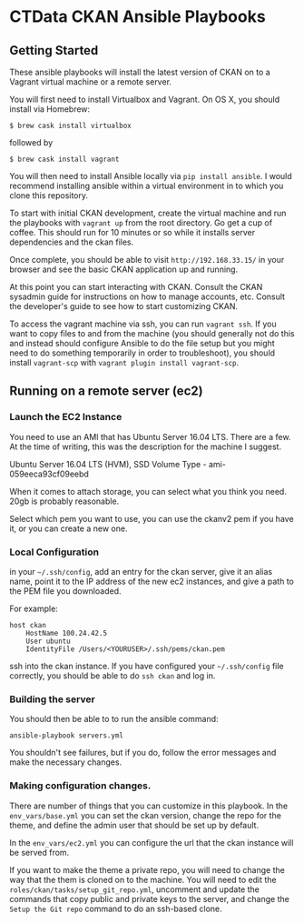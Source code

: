 # CTData CKAN Ansible Playbooks

## Getting Started

These ansible playbooks will install the latest version of CKAN on to a Vagrant virtual machine or a remote server.

You will first need to install Virtualbox and Vagrant. On OS X, you should install via Homebrew:

`$ brew cask install virtualbox`

followed by

`$ brew cask install vagrant`

You will then need to install Ansible locally via `pip install ansible`. I would recommend installing ansible within a virtual environment in to which you clone this repository.

To start with initial CKAN development, create the virtual machine and run the playbooks with `vagrant up` from the root directory. Go get a cup of coffee. This should run for 10 minutes or so while it installs server dependencies and the ckan files.

Once complete, you should be able to visit `http://192.168.33.15/` in your browser and see the basic CKAN application up and running.

At this point you can start interacting with CKAN. Consult the CKAN sysadmin guide for instructions on how to manage accounts, etc. Consult the developer's guide to see how to start customizing CKAN.

To access the vagrant machine via ssh, you can run `vagrant ssh`. If you want to copy files to and from the machine (you should generally not do this and instead should configure Ansible to do the file setup but you might need to do something temporarily in order to troubleshoot), you should install `vagrant-scp` with `vagrant plugin install vagrant-scp`.


## Running on a remote server (ec2)

### Launch the EC2 Instance

You need to use an AMI that has Ubuntu Server 16.04 LTS. There are a few. At the time of writing, this was the description for the machine I suggest.

Ubuntu Server 16.04 LTS (HVM), SSD Volume Type - ami-059eeca93cf09eebd

When it comes to attach storage, you can select what you think you need. 20gb is probably reasonable.

Select which pem you want to use, you can use the ckanv2 pem if you have it, or you can create a new one.

### Local Configuration

in your `~/.ssh/config`, add an entry for the ckan server, give it an alias name, point it to the IP address of the new ec2 instances, and give a path to the PEM file you downloaded.

For example: 

```
host ckan
    HostName 100.24.42.5
    User ubuntu
    IdentityFile /Users/<YOURUSER>/.ssh/pems/ckan.pem
```


ssh into the ckan instance. If you have configured your `~/.ssh/config` file correctly, you should be able to do `ssh ckan` and log in.

### Building the server

You should then be able to to run the ansible command:

`ansible-playbook servers.yml`

You shouldn't see failures, but if you do, follow the error messages and make the necessary changes.

### Making configuration changes.

There are number of things that you can customize in this playbook. In the `env_vars/base.yml` you can set the ckan version, change the repo for the theme, and define the admin user that should be set up by default.

In the `env_vars/ec2.yml` you can configure the url that the ckan instance will be served from.

If you want to make the theme a private repo, you will need to change the way that the them is cloned on to the machine. You will need to edit the `roles/ckan/tasks/setup_git_repo.yml`, uncomment and update the commands that copy public and private keys to the server, and change the `Setup the Git repo` command to do an ssh-based clone.
